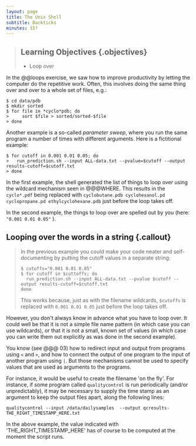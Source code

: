 ```yaml
---
layout: page
title: The Unix Shell
subtitle: Backticks
minutes: 15?
---
```

> ## Learning Objectives {.objectives}
>
> *   Loop over 


In the @@loops exercise, we saw how to improve productivity by letting the computer do the repetitive work.
Often, this involves doing the same thing over and over to a whole set of files, e.g.:

~~~{.bash}
$ cd data/pdb
$ mkdir sorted
$ for file in *cyclo*pdb; do
>     sort $file > sorted/sorted-$file
> done
~~~

Another example is a so-called *parameter sweep*, where you run the same program a number of times
with different arguments. Here is a fictitional example:

~~~{.bash}
$ for cutoff in 0.001 0.01 0.05; do
>   run_prediction.sh --input ALL-data.txt --pvalue=$cutoff --output results-cutoff=$cutoff.txt
> done
~~~

In the first example, the shell generated the list of things to loop
over using the wildcard mechanism seen in @@@WHERE. This results in the `cyclo*.pdf` being replaced with
`cyclobutane.pdb cyclohexanol.pd cyclopropane.pd ethylcyclohexane.pdb` just before the loop takes off.

In the second example, the things to loop over are spelled out by you
(here: `"0.001 0.01 0.05"` ).

## Looping over the words in a string {.callout}
>
> In the previous example you could make your code neater and self-documenting by putting the cutoff values
> in a separate string:
> ~~~
> $ cutoffs="0.001 0.01 0.05"
> $ for cutoff in $cuttoffs; do
>   run_prediction.sh --input ALL-data.txt --pvalue $cutoff --output results-cutoff=$cutoff.txt
> done
> ~~~
> This works because, just as with the filename wildcards, `$cutoffs` is replaced with `0.001 0.01 0.05` just
> before the loop takes off. 

However, you don't always know in advance what you have to loop over. It
could well be that it is not a simple file name pattern (in which case
you can use wildcards), or that it is not a small, known set of values
(in which case you can write them out explicitly as was done in the
second example). 

You know (see @@@ 03) how to redirect input and output from programs using
`<` and `>`, and how to connect the output of one program to the input
of another program using `|`. But those mechanisms cannot be used to
specify values that are used as arguments to the programs.

For instance, it would be useful to create the filename 'on the
fly'. For instance, if some program called `qualitycontrol` is run periodically
(and/or unpredictably), it may be necessary to supply the time stamp as
an argument to keep the output files apart, along the following lines:

~~~
qualitycontrol --input /data/dailysamples  --output qcresults-THE_RIGHT_TIMESTAMP_HERE.txt
~~~

In the above example, the value indicated with
'THE_RIGHT_TIMESTAMP_HERE' has of course to be computed at the moment
the script runs.


